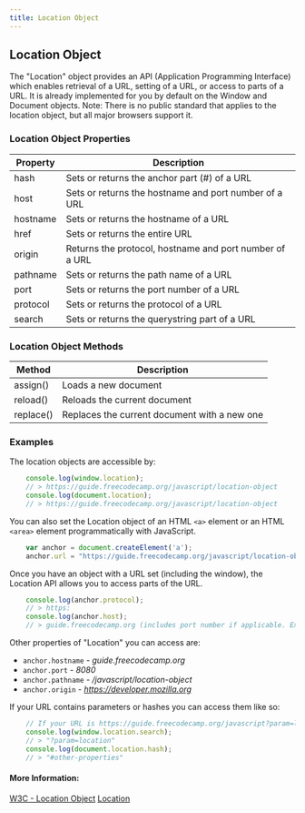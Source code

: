 ```yaml
---
title: Location Object
---
```

## Location Object

The "Location" object provides an API (Application Programming Interface) which enables retrieval of a URL, setting of a URL, or access to parts of a URL. It is already implemented for you by default on the Window and Document objects. 
Note: There is no public standard that applies to the location object, but all major browsers support it.

### Location Object Properties

| Property | Description                                             |
|----------|---------------------------------------------------------|
| hash     | Sets or returns the anchor part (#) of a URL            |
| host     | Sets or returns the hostname and port number of a URL   |
| hostname | Sets or returns the hostname of a URL                   |
| href     | Sets or returns the entire URL                          |
| origin   | Returns the protocol, hostname and port number of a URL |
| pathname | Sets or returns the path name of a URL                  |
| port     | Sets or returns the port number of a URL                |
| protocol | Sets or returns the protocol of a URL                   |
| search   | Sets or returns the querystring part of a URL           |

### Location Object Methods

| Method    | Description                                  |
|-----------|----------------------------------------------|
| assign()  | Loads a new document                         |
| reload()  | Reloads the current document                 |
| replace() | Replaces the current document with a new one |

### Examples

The location objects are accessible by:

```javascript
    console.log(window.location);
    // > https://guide.freecodecamp.org/javascript/location-object
    console.log(document.location);
    // > https://guide.freecodecamp.org/javascript/location-object
```

You can also set the Location object of an HTML `<a>` element or an HTML `<area>` element programmatically with JavaScript.

```javascript
    var anchor = document.createElement('a');
    anchor.url = "https://guide.freecodecamp.org/javascript/location-object";
```

Once you have an object with a URL set (including the window), the Location API allows you to access parts of the URL.

```javascript
    console.log(anchor.protocol); 
    // > https:
    console.log(anchor.host);
    // > guide.freecodecamp.org (includes port number if applicable. Example: guide.freecodecamp.org:8080)
```
    
Other properties of "Location" you can access are:

- `anchor.hostname` - *guide.freecodecamp.org*
- `anchor.port` - *8080*
- `anchor.pathname` - */javascript/location-object*
- `anchor.origin` - *https://developer.mozilla.org*

If your URL contains parameters or hashes you can access them like so:

```javascript
    // If your URL is https://guide.freecodecamp.org/javascript?param=location#other-properties
    console.log(window.location.search);
    // > "?param=location"
    console.log(document.location.hash);
    // > "#other-properties"
```

#### More Information:

<a href='https://www.w3schools.com/jsref/obj_location.asp' target='_blank' rel='nofollow'>W3C - Location Object</a>
[Location](https://developer.mozilla.org/en-US/docs/Web/API/Location)